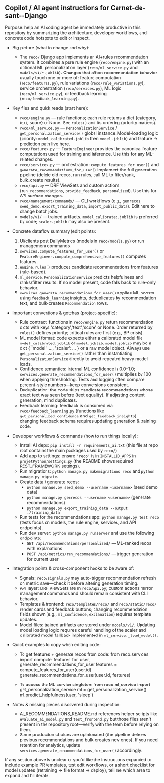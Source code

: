 ## Copilot / AI agent instructions for Carnet-de-sant--Django

Purpose: help an AI coding agent be immediately productive in this repository by summarizing the architecture, developer workflows, and concrete code hotspots to edit or inspect.

- Big picture (what to change and why):
  - The `reco/` Django app implements an AI+rules recommendation system. It combines a pure rule engine (`reco/engine.py`) with an optional ML personalization layer (`reco/ml_service.py` and `models/v1/*.joblib`). Changes that affect recommendation behavior usually touch one or more of: feature computation (`reco/features.py`), rule variations (`reco/rule_variations.py`), service orchestration (`reco/services.py`), ML logic (`reco/ml_service.py`), or feedback learning (`reco/feedback_learning.py`).

- Key files and quick reads (start here):
  - `reco/engine.py` — rule functions; each rule returns a dict {category, text, score} or None. See `rules()` and its ordering (priority matters).
  - `reco/ml_service.py` — `PersonalizationService` / `get_personalization_service()` global instance. Model-loading logic (priority: `model_calibrated.joblib` then `model.joblib`) and feature -> prediction path live here.
  - `reco/features.py` — `FeatureEngineer` provides the canonical feature computations used for training and inference. Use this for any ML-related changes.
  - `reco/services.py` — orchestration: `compute_features_for_user()` and `generate_recommendations_for_user()` implement the full generation pipeline (delete old recos, run rules, call ML to filter/rank, bulk_create results).
  - `reco/api.py` — DRF ViewSets and custom actions (`run_recommendations`, `provide_feedback`, `personalized`). Use this for API surface changes.
  - `reco/management/commands/` — CLI workflows (e.g., `genrecos`, `seed_demo`, `export_training_data`, `import_public_data`). Edit here to change batch jobs.
  - `models/v1/` — trained artifacts. `model_calibrated.joblib` is preferred by code; `scaler.joblib` may also be present.

- Concrete dataflow summary (edit points):
  1. UI/clients post DailyMetrics (models in `reco/models.py`) or run management commands.
  2. `services.compute_features_for_user()` or `FeatureEngineer.compute_comprehensive_features()` computes features.
  3. `engine.rules()` produces candidate recommendations from features (rule-based).
  4. `ml_service.PersonalizationService` predicts helpfulness and ranks/filter results. If no model present, code falls back to rule-only behavior.
  5. `services.generate_recommendations_for_user()` applies ML boosts using `feedback_learning` insights, deduplicates by recommendation text, and bulk-creates `Recommendation` rows.

- Important conventions & gotchas (project-specific):
  - Rule contract: functions in `reco/engine.py` return recommendation dicts with keys 'category','text','score' or None. Order returned by `rules()` defines priority; critical rules are first (e.g., BP crisis).
  - ML model format: code expects either a calibrated model file `model_calibrated.joblib` or `model.joblib`. `model.joblib` may be a dict { 'model': ..., 'scaler': ... } or a raw model object. Always use `get_personalization_service()` rather than instantiating `PersonalizationService` directly to avoid repeated heavy model loads.
  - Confidence semantics: internal ML confidence is 0.0–1.0; `services.generate_recommendations_for_user()` multiplies by 100 when applying thresholding. Tests and logging often compare percent-style numbers—keep conversions consistent.
  - Deduplication: the code skips candidate recommendations whose exact text was seen before (text equality). If adjusting content generation, mind duplicates.
  - Feedback learning: feedback is consumed via `reco/feedback_learning.py` (functions like `get_personalized_confidence` and `get_feedback_insights`) — changing feedback schema requires updating generation & training code.

- Developer workflows & commands (how to run things locally):
  - Install AI deps: `pip install -r requirements_ai.txt` (this file at repo root contains the main packages used by `reco/`).
  - Add app to settings: ensure `'reco'` is in `INSTALLED_APPS` in `projetPython/settings.py` (the README shows required REST_FRAMEWORK settings).
  - Run migrations: `python manage.py makemigrations reco` and `python manage.py migrate`.
  - Create data / generate recos:
    - `python manage.py seed_demo --username <username>` (seed demo data)
    - `python manage.py genrecos --username <username>` (generate recommendations)
    - `python manage.py export_training_data --output ./training_data`
  - Run tests for the recommendations app: `python manage.py test reco` (tests focus on models, the rule engine, services, and API endpoints).
  - Run dev server: `python manage.py runserver` and use the following endpoints:
    - `GET /api/recommendations/personalized/` — ML-ranked recos with explanations
    - `POST /api/metrics/run_recommendations/` — trigger generation for current user

- Integration points & cross-component hooks to be aware of:
  - Signals: `reco/signals.py` may auto-trigger recommendation refresh on metric save—check it before altering generation timing.
  - API layer: DRF ViewSets are in `reco/api.py`; custom actions mirror management commands and should remain consistent with CLI behavior.
  - Templates & frontend: `reco/templates/reco/` and `reco/static/reco/` render cards and feedback buttons; changing recommendation fields shown (e.g., `ml_confidence`, `explanation`) requires template updates.
  - Model files: trained artifacts are stored under `models/v1/`. Updating model loading logic requires careful handling of the scaler and calibrated model fallback implemented in `ml_service._load_model()`.

- Quick examples to copy when editing code:
  - To get features + generate recos from code:
    from reco.services import compute_features_for_user, generate_recommendations_for_user
    features = compute_features_for_user(user.id)
    generate_recommendations_for_user(user.id, features)

  - To access the ML service singleton:
    from reco.ml_service import get_personalization_service
    ml = get_personalization_service()
    ml.predict_helpfulness(user, 'sleep')

- Notes & missing pieces discovered during inspection:
  - AI_RECOMMENDATIONS_README.md references helper scripts like `evaluate_ai_model.py` and `test_frontend.py` but those files aren't present in the repository root—verify with the team before relying on them.
  - Some production choices are opinionated (the pipeline deletes previous recommendations and bulk-creates new ones). If you need retention for analytics, update `services.generate_recommendations_for_user()` accordingly.

If any section above is unclear or you'd like the instructions expanded to include example PR templates, test edit workflows, or a short checklist for model updates (retraining -> file format -> deploy), tell me which area to expand and I'll iterate.

